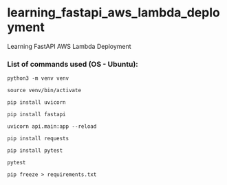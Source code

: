 # learning_fastapi_aws_lambda_deployment
Learning FastAPI AWS Lambda Deployment

### List of commands used (OS - Ubuntu):

```python3 -m venv venv```

```source venv/bin/activate```

```pip install uvicorn```

```pip install fastapi```

```uvicorn api.main:app --reload```

```pip install requests```

```pip install pytest```

```pytest```

```pip freeze > requirements.txt```